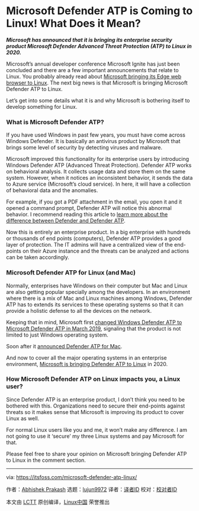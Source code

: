 [#]: collector: (lujun9972)
[#]: translator: (wxy)
[#]: reviewer: ( )
[#]: publisher: ( )
[#]: url: ( )
[#]: subject: (Microsoft Defender ATP is Coming to Linux! What Does it Mean?)
[#]: via: (https://itsfoss.com/microsoft-defender-atp-linux/)
[#]: author: (Abhishek Prakash https://itsfoss.com/author/abhishek/)

Microsoft Defender ATP is Coming to Linux! What Does it Mean?
======

_**Microsoft has announced that it is bringing its enterprise security product Microsoft Defender Advanced Threat Protection (ATP) to Linux in 2020.**_

Microsoft’s annual developer conference Microsoft Ignite has just been concluded and there are a few important announcements that relate to Linux. You probably already read about [Microsoft bringing its Edge web browser to Linux][1]. The next big news is that Microsoft is bringing Microsoft Defender ATP to Linux.

Let’s get into some details what it is and why Microsoft is bothering itself to develop something for Linux.

### What is Microsoft Defender ATP?

If you have used Windows in past few years, you must have come across Windows Defender. It is basically an antivirus product by Microsoft that brings some level of security by detecting viruses and malware.

Microsoft improved this functionality for its enterprise users by introducing Windows Defender ATP (Advanced Threat Protection). Defender ATP works on behavioral analysis. It collects usage data and store them on the same system. However, when it notices an inconsistent behavior, it sends the data to Azure service (Microsoft’s cloud service). In here, it will have a collection of behavioral data and the anomalies.

For example, if you got a PDF attachment in the email, you open it and it opened a command prompt, Defender ATP will notice this abnormal behavior. I recommend reading this article to [learn more about the difference between Defender and Defender ATP][2].

Now this is entirely an enterprise product. In a big enterprise with hundreds or thousands of end points (computers), Defender ATP provides a good layer of protection. The IT admins will have a centralized view of the end-points on their Azure instance and the threats can be analyzed and actions can be taken accordingly.

### Microsoft Defender ATP for Linux (and Mac)

Normally, enterprises have Windows on their computer but Mac and Linux are also getting popular specially among the developers. In an environment where there is a mix of Mac and Linux machines among Windows, Defender ATP has to extends its services to these operating systems so that it can provide a holistic defense to all the devices on the network.

Keeping that in mind, Microsoft first [changed Windows Defender ATP to Microsoft Defender ATP in March 201][3][9][3], signaling that the product is not limited to just Windows operating system.

Soon after it [announced Defender ATP for Mac][4].

And now to cover all the major operating systems in an enterprise environment, [Microsoft is bringing Defender ATP to Linux][5] in 2020.

### How Microsoft Defender ATP on Linux impacts you, a Linux user?

Since Defender ATP is an enterprise product, I don’t think you need to be bothered with this. Organizations need to secure their end-points against threats so it makes sense that Microsoft is improving its product to cover Linux as well.

For normal Linux users like you and me, it won’t make any difference. I am not going to use it ‘secure’ my three Linux systems and pay Microsoft for that.

Please feel free to share your opinion on Microsoft bringing Defender ATP to Linux in the comment section.

--------------------------------------------------------------------------------

via: https://itsfoss.com/microsoft-defender-atp-linux/

作者：[Abhishek Prakash][a]
选题：[lujun9972][b]
译者：[译者ID](https://github.com/译者ID)
校对：[校对者ID](https://github.com/校对者ID)

本文由 [LCTT](https://github.com/LCTT/TranslateProject) 原创编译，[Linux中国](https://linux.cn/) 荣誉推出

[a]: https://itsfoss.com/author/abhishek/
[b]: https://github.com/lujun9972
[1]: https://itsfoss.com/microsoft-edge-linux/
[2]: https://www.concurrency.com/blog/november-2017/windows-defender-vs-windows-defender-atp
[3]: https://www.theregister.co.uk/2019/03/21/microsoft_defender_atp/
[4]: https://techcommunity.microsoft.com/t5/Microsoft-Defender-ATP/Announcing-Microsoft-Defender-ATP-for-Mac/ba-p/378010
[5]: https://www.zdnet.com/article/microsoft-defender-atp-is-coming-to-linux-in-2020/
